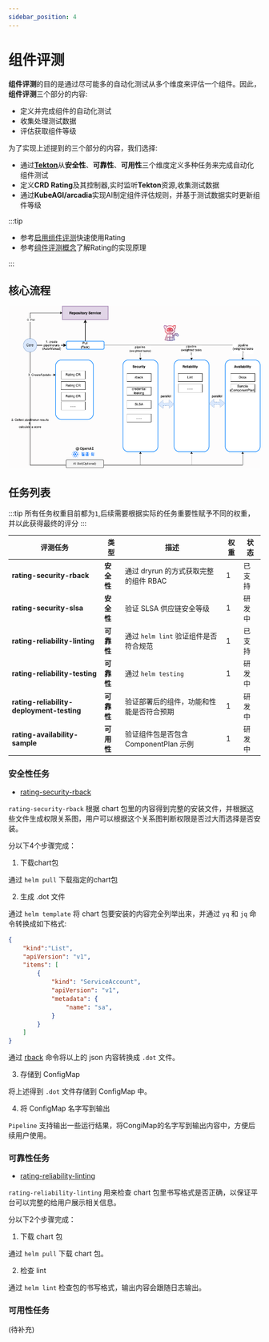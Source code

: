 ```yaml
---
sidebar_position: 4
---
```


# 组件评测

**组件评测**的目的是通过尽可能多的自动化测试从多个维度来评估一个组件。因此，**组件评测**三个部分的内容:

- 定义并完成组件的自动化测试
- 收集处理测试数据
- 评估获取组件等级

为了实现上述提到的三个部分的内容，我们选择:

- 通过[**Tekton**](https://github.com/kubebb/core/tree/main/pipeline/rating)从**安全性**、**可靠性**、**可用性**三个维度定义多种任务来完成自动化组件测试
- 定义**CRD Rating**及其控制器,实时监听**Tekton**资源,收集测试数据
- 通过**KubeAGI/arcadia**实现AI制定组件评估规则，并基于测试数据实时更新组件等级

:::tip

- 参考[启用组件评测](./userguide/enablerating)快速使用Rating
- 参考[组件评测概念](./concepts/rating)了解Rating的实现原理

:::

## 核心流程

![rating_workflow](https://raw.githubusercontent.com/kubebb/core/main/assets/rating_flow.drawio.png)

## 任务列表

:::tip
所有任务权重目前都为`1`,后续需要根据实际的任务重要性赋予不同的权重，并以此获得最终的评分
:::

| 评测任务                           | 类型   | 描述                                   | 权重 | 状态    |
| ---------------------------------- | ------ | -------------------------------------- | ---- | ------- |
| **rating-security-rback**          | **安全性** | 通过 dryrun 的方式获取完整的组件 RBAC | 1    | 已支持 |
| **rating-security-slsa**           | **安全性** | 验证 SLSA 供应链安全等级              | 1    | 研发中 |
| **rating-reliability-linting**     | **可靠性** | 通过 `helm lint` 验证组件是否符合规范 | 1    | 已支持 |
| **rating-reliability-testing**     | **可靠性** | 通过 `helm testing`                    | 1    | 研发中 |
| **rating-reliability-deployment-testing** | **可靠性** | 验证部署后的组件，功能和性能是否符合预期 | 1    | 研发中 |
| **rating-availability-sample**     | **可用性** | 验证组件包是否包含 ComponentPlan 示例  | 1    | 研发中 |

### 安全性任务

- [rating-security-rback](https://github.com/kubebb/core/blob/main/pipeline/rating/tasks/task-rbac.yaml)

`rating-security-rback` 根据 chart 包里的内容得到完整的安装文件，并根据这些文件生成权限关系图，用户可以根据这个关系图判断权限是否过大而选择是否安装。

分以下4个步骤完成：

1. 下载chart包

通过 `helm pull` 下载指定的chart包

2. 生成 .dot 文件

通过 `helm template` 将 chart 包要安装的内容完全列举出来，并通过 `yq` 和 `jq` 命令转换成如下格式:

```json
{
    "kind":"List",
    "apiVersion": "v1",
    "items": [
        {
            "kind": "ServiceAccount",
            "apiVersion": "v1",
            "metadata": {
                "name": "sa",
            }
        }
    ]
}
```

通过 [rback](https://github.com/team-soteria/rback) 命令将以上的 json 内容转换成 `.dot` 文件。

3. 存储到 ConfigMap

将上述得到 `.dot` 文件存储到 ConfigMap 中。

4. 将 ConfigMap 名字写到输出

`Pipeline` 支持输出一些运行结果，将CongiMap的名字写到输出内容中，方便后续用户使用。

### 可靠性任务

- [rating-reliability-linting](https://github.com/kubebb/core/blob/main/pipeline/rating/tasks/task-helm-lint.yaml)

`rating-reliability-linting` 用来检查 chart 包里书写格式是否正确，以保证平台可以完整的给用户展示相关信息。

分以下2个步骤完成：

1. 下载 chart 包

通过 `helm pull` 下载 chart 包。

2. 检查 lint

通过 `helm lint` 检查包的书写格式，输出内容会跟随日志输出。

### 可用性任务

(待补充)
